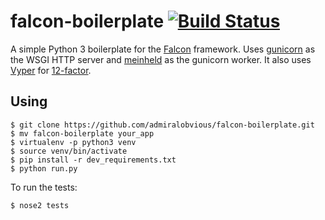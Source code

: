 # falcon-boilerplate [![Build Status](https://travis-ci.org/admiralobvious/falcon-boilerplate.svg?branch=master)](https://travis-ci.org/admiralobvious/falcon-boilerplate)

A simple Python 3 boilerplate for the [Falcon](https://github.com/falconry/falcon) framework. Uses [gunicorn](https://github.com/benoitc/gunicorn) as the WSGI HTTP server and [meinheld](https://github.com/mopemope/meinheld) as the gunicorn worker. It also uses [Vyper](https://github.com/admiralobvious/vyper) for [12-factor](https://12factor.net/).

## Using

```
$ git clone https://github.com/admiralobvious/falcon-boilerplate.git
$ mv falcon-boilerplate your_app
$ virtualenv -p python3 venv
$ source venv/bin/activate
$ pip install -r dev_requirements.txt
$ python run.py
```

To run the tests:

```
$ nose2 tests
```
